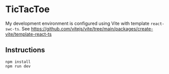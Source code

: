 # TicTacToe

My development environment is configured using Vite with template `react-swc-ts`. See https://github.com/vitejs/vite/tree/main/packages/create-vite/template-react-ts

## Instructions

```
npm install
npm run dev
```
